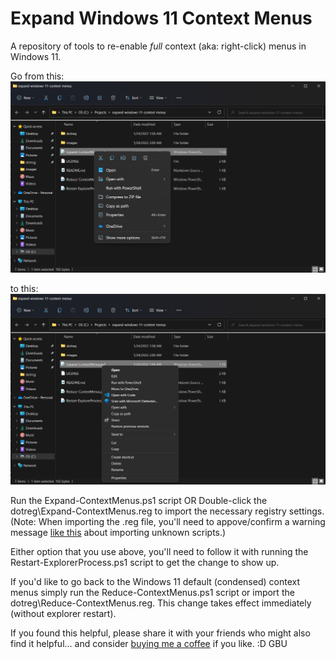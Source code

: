 # Expand Windows 11 Context Menus
A repository of tools to re-enable *full* context (aka: right-click) menus in Windows 11.

Go from this:
![reduced context menu](./images/reduced-context-menu.png)

to this:
![expanded context menu](./images/expanded-context-menu.png)


Run the Expand-ContextMenus.ps1 script
OR
Double-click the dotreg\Expand-ContextMenus.reg to import the necessary registry settings. (Note: When importing the .reg file, you'll need to appove/confirm a warning message [like this](./images/import-warning.png) about importing unknown scripts.)

Either option that you use above, you'll need to follow it with running the Restart-ExplorerProcess.ps1 script to get the change to show up.


If you'd like to go back to the Windows 11 default (condensed) context menus simply run the Reduce-ContextMenus.ps1 script or import the dotreg\Reduce-ContextMenus.reg. This change takes effect immediately (without explorer restart).


If you found this helpful, please share it with your friends who might also find it helpful... and consider [buying me a coffee](https://www.buymeacoffee.com/bradlinard) if you like. :D GBU